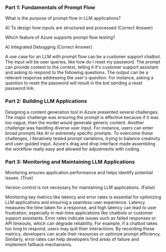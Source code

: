 ### Part 1: Fundamentals of Prompt Flow

What is the purpose of prompt flow in LLM applications?

A) To design how inputs are structured and processed (Correct Answer)

Which feature of Azure supports prompt flow testing?

A) Integrated Debugging (Correct Answer)

A use case for an LLM with prompt flow can be a customer support chatbot. The input will be user queries, like how do I reset my password. The prompt can provide context to the context, telling it it's customer support assistant and asking to respond to the following questions. The output can be a relevant response addressing the user's question. For instance, asking a question to reset the password will result in the bot sending a reset password link.

### Part 2: Building LLM Applications

Designing a content generation tool in Azure presented several challenges. The major challenge was ensuring the prompt is effective because if it was too vague, then the model would generate generic content. Another challenge was handling diverse user input. For instance, users can enter broad prompts like AI or extremely specific prompts. To overcome these challenges, I iteratively tested prompt variations, trying to balance creativity and user-guided input. Azure's drag and drop interface made assembling the workflow really easy and allowed for adjustments with coding.

### Part 3: Monitoring and Maintaining LLM Applications

Monitoring ensures application performance and helps identify potential issues. (True)

Version control is not necessary for maintaining LLM applications. (False)

Monitoring key metrics like latency and error rates is essential for optimizing LLM applications and ensuring a seamless user experience. Latency measures the time taken for a response, and high latency can lead to user frustration, especially in real-time applications like chatbots or customer support assistants. Error rates indicate issues such as failed responses or API timeouts, which can degrade reliability. For example, if a chatbot takes too long to respond, users may quit their interactions. By recording these metrics, developers can scale their resources or optimize prompt efficiency. Similarly, error rates can help developers find areas of failure and implement fallback mechanisms.
